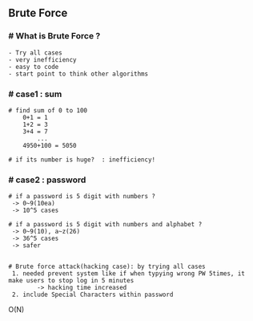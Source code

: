 ## Brute Force



### # What is Brute Force ?

```
- Try all cases
- very inefficiency
- easy to code
- start point to think other algorithms
```



### # case1 : sum

```
# find sum of 0 to 100
	0+1 = 1
	1+2 = 3
	3+4 = 7
		...
	4950+100 = 5050 
	
# if its number is huge?  : inefficiency!
```



### # case2 : password 

```
# if a password is 5 digit with numbers ?
 -> 0~9(10ea) 
 -> 10^5 cases
 
# if a password is 5 digit with numbers and alphabet ?
 -> 0~9(10), a~z(26)
 -> 36^5 cases
 -> safer


# Brute force attack(hacking case): by trying all cases
 1. needed prevent system like if when typying wrong PW 5times, it make users to stop log in 5 minutes
 		-> hacking time increased
 2. include Special Characters within password

```





O(N)